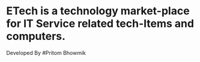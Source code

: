 # ETech is a technology market-place for IT Service related tech-Items and computers.
Developed By #Pritom Bhowmik

